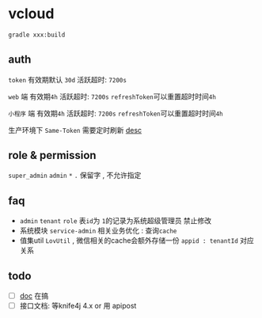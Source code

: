 # vcloud

```bash
gradle xxx:build
```

## auth

`token` 有效期默认 `30d` 活跃超时: `7200s`

`web` 端 有效期`4h` 活跃超时: `7200s`  `refreshToken`可以重置超时时间`4h`

`小程序` 端 有效期`4h` 活跃超时: `7200s`  `refreshToken`可以重置超时时间`4h`

生产环境下 `Same-Token` 需要定时刷新 [desc](https://sa-token.cc/doc.html#/micro/same-token)

## role & permission

`super_admin` `admin` `*` `.` 保留字 , 不允许指定

## faq

- `admin` `tenant` `role` 表`id`为 `1`的记录为系统超级管理员 禁止修改
- 系统模块 `service-admin` 相关业务优化 : 查询`cache`
- 值集util `LovUtil` , 微信相关的cache会额外存储一份 `appid : tenantId` 对应关系

## todo

- [ ] [doc](https://doc.bootvue.com) 在搞
- [ ] 接口文档: 等knife4j 4.x or 用 apipost